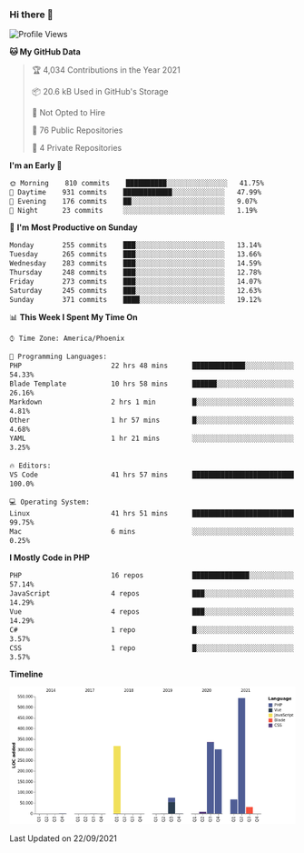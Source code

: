 ### Hi there 👋

<!--START_SECTION:waka-->
![Profile Views](http://img.shields.io/badge/Profile%20Views-4-blue)

**🐱 My GitHub Data** 

> 🏆 4,034 Contributions in the Year 2021
 > 
> 📦 20.6 kB Used in GitHub's Storage 
 > 
> 🚫 Not Opted to Hire
 > 
> 📜 76 Public Repositories 
 > 
> 🔑 4 Private Repositories  
 > 
**I'm an Early 🐤** 

```text
🌞 Morning    810 commits    ██████████░░░░░░░░░░░░░░░   41.75% 
🌆 Daytime    931 commits    ████████████░░░░░░░░░░░░░   47.99% 
🌃 Evening    176 commits    ██░░░░░░░░░░░░░░░░░░░░░░░   9.07% 
🌙 Night      23 commits     ░░░░░░░░░░░░░░░░░░░░░░░░░   1.19%

```
📅 **I'm Most Productive on Sunday** 

```text
Monday       255 commits    ███░░░░░░░░░░░░░░░░░░░░░░   13.14% 
Tuesday      265 commits    ███░░░░░░░░░░░░░░░░░░░░░░   13.66% 
Wednesday    283 commits    ███░░░░░░░░░░░░░░░░░░░░░░   14.59% 
Thursday     248 commits    ███░░░░░░░░░░░░░░░░░░░░░░   12.78% 
Friday       273 commits    ███░░░░░░░░░░░░░░░░░░░░░░   14.07% 
Saturday     245 commits    ███░░░░░░░░░░░░░░░░░░░░░░   12.63% 
Sunday       371 commits    ████░░░░░░░░░░░░░░░░░░░░░   19.12%

```


📊 **This Week I Spent My Time On** 

```text
⌚︎ Time Zone: America/Phoenix

💬 Programming Languages: 
PHP                      22 hrs 48 mins      █████████████░░░░░░░░░░░░   54.33% 
Blade Template           10 hrs 58 mins      ██████░░░░░░░░░░░░░░░░░░░   26.16% 
Markdown                 2 hrs 1 min         █░░░░░░░░░░░░░░░░░░░░░░░░   4.81% 
Other                    1 hr 57 mins        █░░░░░░░░░░░░░░░░░░░░░░░░   4.68% 
YAML                     1 hr 21 mins        ░░░░░░░░░░░░░░░░░░░░░░░░░   3.25%

🔥 Editors: 
VS Code                  41 hrs 57 mins      █████████████████████████   100.0%

💻 Operating System: 
Linux                    41 hrs 51 mins      █████████████████████████   99.75% 
Mac                      6 mins              ░░░░░░░░░░░░░░░░░░░░░░░░░   0.25%

```

**I Mostly Code in PHP** 

```text
PHP                      16 repos            ██████████████░░░░░░░░░░░   57.14% 
JavaScript               4 repos             ███░░░░░░░░░░░░░░░░░░░░░░   14.29% 
Vue                      4 repos             ███░░░░░░░░░░░░░░░░░░░░░░   14.29% 
C#                       1 repo              █░░░░░░░░░░░░░░░░░░░░░░░░   3.57% 
CSS                      1 repo              █░░░░░░░░░░░░░░░░░░░░░░░░   3.57%

```


**Timeline**

![Chart not found](https://raw.githubusercontent.com/mikebronner/mikebronner/master/charts/bar_graph.png) 


 Last Updated on 22/09/2021
<!--END_SECTION:waka-->

<!--
**mikebronner/mikebronner** is a ✨ _special_ ✨ repository because its `README.md` (this file) appears on your GitHub profile.

Here are some ideas to get you started:

- 🔭 I’m currently working on ...
- 🌱 I’m currently learning ...
- 👯 I’m looking to collaborate on ...
- 🤔 I’m looking for help with ...
- 💬 Ask me about ...
- 📫 How to reach me: ...
- 😄 Pronouns: ...
- ⚡ Fun fact: ...
-->
